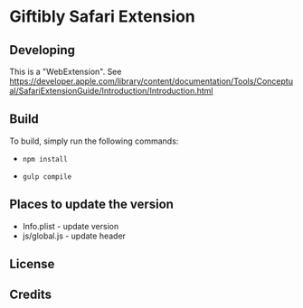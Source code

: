 # Giftibly Safari Extension

## Developing

This is a "WebExtension". See https://developer.apple.com/library/content/documentation/Tools/Conceptual/SafariExtensionGuide/Introduction/Introduction.html

## Build
To build, simply run the following commands:

* `npm install`

* `gulp compile`

## Places to update the version

- Info.plist - update version
- js/global.js - update header


## License

## Credits


